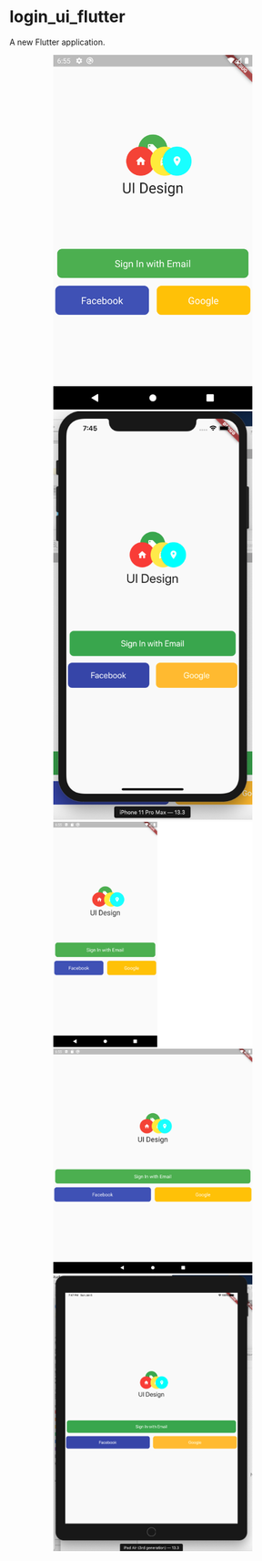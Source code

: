 # login_ui_flutter

A new Flutter application.
<p align="center">
  <img src="https://github.com/yeasinalicse/login_ui_flutter/blob/master/preview/google%20pixel%202.png" width="350" title="hover text">
  <img src="https://github.com/yeasinalicse/login_ui_flutter/blob/master/preview/iphone%2011%20Pro%20max.png" width="350" alt="accessibility text">
    <img src="https://github.com/yeasinalicse/login_ui_flutter/blob/master/preview/8_foldable_one.png" width="350" alt="accessibility text">
    <img src="https://github.com/yeasinalicse/login_ui_flutter/blob/master/preview/8_foldable.png" width="350" alt="accessibility text">
    <img src="https://github.com/yeasinalicse/login_ui_flutter/blob/master/preview/iPad%20Air.png" width="350" alt="accessibility text">
</p>
